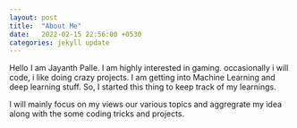 ```yaml
---
layout: post
title:  "About Me"
date:   2022-02-15 22:56:00 +0530
categories: jekyll update
---
```


Hello I am Jayanth Palle. I am highly interested in gaming. occasionally i will code, i like doing crazy projects. I am getting into Machine Learning and deep learning stuff.
So, I started this thing to keep track of my learnings. <br/>

I will mainly focus on my views our various topics and aggregrate my idea along with the some coding tricks and projects.
